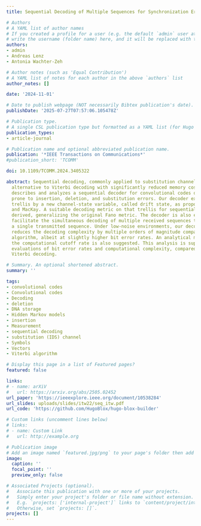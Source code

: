 ```yaml
---
title: Sequential Decoding of Multiple Sequences for Synchronization Errors

# Authors
# A YAML list of author names
# If you created a profile for a user (e.g. the default `admin` user at `content/authors/admin/`), 
# write the username (folder name) here, and it will be replaced with their full name and linked to their profile.
authors:
- admin
- Andreas Lenz
- Antonia Wachter-Zeh

# Author notes (such as 'Equal Contribution')
# A YAML list of notes for each author in the above `authors` list
author_notes: []

date: '2024-11-01'

# Date to publish webpage (NOT necessarily Bibtex publication's date).
publishDate: '2025-07-27T07:57:06.105478Z'

# Publication type.
# A single CSL publication type but formatted as a YAML list (for Hugo requirements).
publication_types:
- article-journal

# Publication name and optional abbreviated publication name.
publication: '*IEEE Transactions on Communications*'
#publication_short: 'TCOMM'

doi: 10.1109/TCOMM.2024.3405322

abstract: Sequential decoding, commonly applied to substitution channels, is a sub-optimal
  alternative to Viterbi decoding with significantly reduced memory costs. This work
  describes and analyzes a sequential decoder for convolutional codes over channels
  prone to insertion, deletion, and substitution errors. Our decoder expands the code
  trellis by a new channel-state variable, called drift state, as proposed by Davey
  and MacKay. A suitable decoding metric on that trellis for sequential decoding is
  derived, generalizing the original Fano metric. The decoder is also extended to
  facilitate the simultaneous decoding of multiple received sequences that arise from
  a single transmitted sequence. Under low-noise environments, our decoding approach
  reduces the decoding complexity by multiple orders of magnitude compared to Viterbi's
  algorithm, albeit at slightly higher bit error rates. An analytical method to determine
  the computational cutoff rate is also suggested. This analysis is supported by numerical
  evaluations of bit error rates and computational complexity, compared to optimal
  Viterbi decoding.

# Summary. An optional shortened abstract.
summary: ''

tags:
- convolutional codes
- Convolutional codes
- Decoding
- deletion
- DNA storage
- Hidden Markov models
- insertion
- Measurement
- sequential decoding
- substitution (IDS) channel
- Symbols
- Vectors
- Viterbi algorithm

# Display this page in a list of Featured pages?
featured: false

links:
# - name: arXiV
#   url: https://arxiv.org/abs/2505.02452
url_paper: 'https://ieeexplore.ieee.org/document/10538284'
url_slides: uploads/slides/itw22/seq_itw.pdf
url_code: 'https://github.com/HugoBlox/hugo-blox-builder'

# Custom links (uncomment lines below)
# links:
# - name: Custom Link
#   url: http://example.org

# Publication image
# Add an image named `featured.jpg/png` to your page's folder then add a caption below.
image:
  caption: ''
  focal_point: ''
  preview_only: false

# Associated Projects (optional).
#   Associate this publication with one or more of your projects.
#   Simply enter your project's folder or file name without extension.
#   E.g. `projects: ['internal-project']` links to `content/project/internal-project/index.md`.
#   Otherwise, set `projects: []`.
projects: []
---
```

